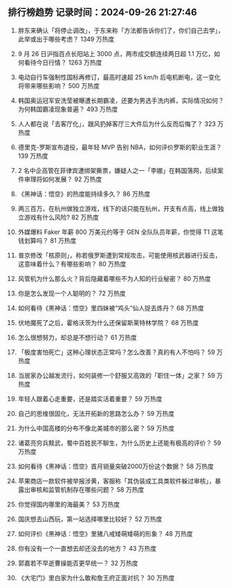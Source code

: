 
## 排行榜趋势 记录时间：2024-09-26 21:27:46
  
  1. 胖东来确认「将停止调改」，于东来称「方法都告诉你们了，你们自己去学」，此举或出于哪些考虑？ 1349 万热度
    
  2. 9 月 26 日沪指百点长阳站上 3000 点，两市成交额连续两日超 1.1 万亿，如何看待今日行情？ 1263 万热度
    
  3. 电动自行车强制性国标再修订，最高时速超 25 km/h 后电机断电，这一变化将带来哪些影响？ 500 万热度
    
  4. 韩国奥运冠军安洗莹被曝遭长期霸凌，还要为男选手洗内裤，实际情况如何？为何韩国霸凌现象普遍？ 493 万热度
    
  5. 人人都在说「去客厅化」，跟风扔掉客厅三大件后为什么反而后悔了？ 323 万热度
    
  6. 德里克-罗斯宣布退役，最年轻 MVP 告别 NBA，如何评价罗斯的职业生涯？ 139 万热度
    
  7. 2 名中企高管在菲律宾遭绑架撕票，嫌疑人之一「李娜」在韩国落网，后续案件审理将如何发展？ 92 万热度
    
  8. 《黑神话：悟空》的热度能持续多久？ 86 万热度
    
  9. 两三百万，在杭州做独立游戏，线下的话只能在杭州，开支有点高，线上做独立游戏有什么风险? 82 万热度
    
  10. 外媒爆料 Faker 年薪 800 万美元约等于 GEN 全队队员年薪，你觉得 T1 这笔钱划算吗？ 81 万热度
    
  11. 普京修改「核原则」，称若俄罗斯遭到常规攻击，可能使用核武器进行反击，这意味着什么？有哪些影响？ 80 万热度
    
  12. 风管机为什么那么火？背后隐藏着哪些不为人知的行业秘密？ 80 万热度
    
  13. 你是怎么发现一个人聪明的？ 72 万热度
    
  14. 如何看待《黑神话：悟空》里四妹被“鸡头”仙人捉去炼丹？ 68 万热度
    
  15. 伏地魔死了之后，霍格沃茨为什么还保留斯莱特林学院？ 68 万热度
    
  16. 怎么很想努力，却总是不想行动？ 61 万热度
    
  17. 「极度害怕死亡」这种心理状态正常吗？怎么改善？真的有人不怕吗？ 59 万热度
    
  18. 当居家办公越发流行，如何装修一个舒服又高效的「职住一体」之家？ 59 万热度
    
  19. 年轻人跟着心走重要，还是踏实活着重要？ 59 万热度
    
  20. 自己的思维很固化，无法开拓新的思路怎么办？ 59 万热度
    
  21. 为什么中国高楼的分布不像北美城市的那么密？ 59 万热度
    
  22. 诸葛亮穷兵黩武，蜀中百姓民不聊生，为什么历史上还能有极高的评价？ 59 万热度
    
  23. ‌如何看待《黑神话：悟空》首月销量突破2000万份这个数据？ 58 万热度
    
  24. 苹果商店一款软件被举报涉黄，客服称「其伪装成工具类软件躲过审核」，暴露出审核和监管机制存在哪些问题？ 58 万热度
    
  25. 你觉得国内哪里的海最美？ 53 万热度
    
  26. 国庆想去山西玩，第一站选择哪里比较好？ 52 万热度
    
  27. 如何评价《黑神话：悟空》里猪八戒矮萌矮萌的形象？ 48 万热度
    
  28. 你有没有一个一直想去却还没去的地方？ 43 万热度
    
  29. 郭嘉若不早逝曹操能否更早统一？ 32 万热度
    
  30. 《大宅门》里白家为什么敢和詹王府正面对抗？ 30 万热度
    